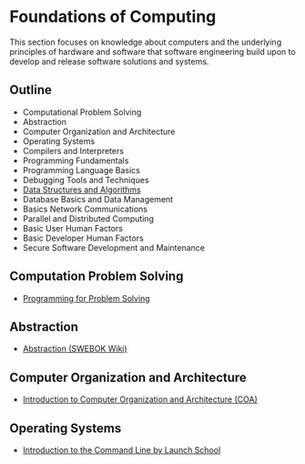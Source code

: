 # Foundations of Computing

This section focuses on knowledge about computers and the underlying principles of hardware and software that software engineering build upon to develop and release software solutions and systems.

## Outline

- Computational Problem Solving
- Abstraction
- Computer Organization and Architecture
- Operating Systems
- Compilers and Interpreters
- Programming Fundamentals
- Programming Language Basics
- Debugging Tools and Techniques
- [Data Structures and Algorithms](foundations-of-computing/DATA_STRUCTURES_AND_ALGORITHMS.md)
- Database Basics and Data Management
- Basics Network Communications
- Parallel and Distributed Computing
- Basic User Human Factors
- Basic Developer Human Factors
- Secure Software Development and Maintenance

## Computation Problem Solving

- [Programming for Problem Solving](https://courses.lumenlearning.com/suny-albany-programmingforproblemsolving-v2)

## Abstraction

- [Abstraction (SWEBOK Wiki)](http://swebokwiki.org/Chapter_13:_Computing_Foundations#Abstraction)

## Computer Organization and Architecture

- [Introduction to Computer Organization and Architecture (COA)](https://www.youtube.com/watch?v=Ol8D69VKX2k)

## Operating Systems

- [Introduction to the Command Line by Launch School](https://launchschool.com/books/command_line)
